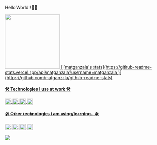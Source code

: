 Hello World!! 👋👋

<div>
  <a href="https://github.com/matganzala">
  <img height="180em" src="https://github-readme-stats.vercel.app/api?username=matganzala&show_icons=true&theme=radical&include_all_commits=true&count_private=true"/>
  [![matganzala's stats](https://github-readme-stats.vercel.app/api/matganzala?username=matganzala )](https://github.com/matganzala/github-readme-stats)
   
  
<div style="display: inline_block">
  <h4>🛠 Technologies I use at work 🛠  </h4>
  <img align="center" alt="mat-ts" height="20" width="20" src="https://cdn.jsdelivr.net/gh/devicons/devicon/icons/typescript/typescript-original.svg" />   
  <img align="center" alt="mat-react" height="20" width="20" src="https://cdn.jsdelivr.net/gh/devicons/devicon/icons/react/react-original.svg" > 
  <img align="center" alt="mat-boot" height="20" width="20" src="https://cdn.jsdelivr.net/gh/devicons/devicon/icons/bootstrap/bootstrap-original.svg" />  
  <img align="center" alt="mat-git" height="20" width="20" img src="https://cdn.jsdelivr.net/gh/devicons/devicon/icons/git/git-original.svg" />  
  
  <h4>🛠 Other technologies I am using/learning...🛠  </h4>
  <img align="center" alt="mat-linux" height="20" width="20" img src="https://cdn.jsdelivr.net/gh/devicons/devicon/icons/linux/linux-original.svg" />
  <img align="center" alt="mat-java" height="20" width="20" img src="https://cdn.jsdelivr.net/gh/devicons/devicon/icons/java/java-original.svg" />
  <img align="center" alt="mat-mondodb" height="20" width="20" img src="https://cdn.jsdelivr.net/gh/devicons/devicon/icons/mongodb/mongodb-original.svg" />
  <img align="center" alt="mat-node" height="20" width="20" img src="https://cdn.jsdelivr.net/gh/devicons/devicon/icons/nodejs/nodejs-original.svg" />
              
 </div> 
 <br>
  
 <div style "display: inline-block">
  <a height="30" width="30" href="https://www.linkedin.com/in/matheus-ganzala-nunes-teixeira-276b4415b/" target="_blank"><img src="https://img.shields.io/badge/-LinkedIn-%230077B5?style=for-the-badge&logo=linkedin&logoColor=white" target="_blank"></a>   
</div>

